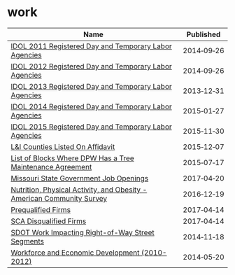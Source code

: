 # work

Name | Published
---- | ---------
[IDOL 2011 Registered Day and Temporary Labor Agencies](../datasets/m24q-z35d.md) | 2014&#x2011;09&#x2011;26
[IDOL 2012 Registered Day and Temporary Labor Agencies](../datasets/u4vf-bpde.md) | 2014&#x2011;09&#x2011;26
[IDOL 2013 Registered Day and Temporary Labor Agencies](../datasets/ei8t-ptaz.md) | 2013&#x2011;12&#x2011;31
[IDOL 2014 Registered Day and Temporary Labor Agencies](../datasets/rniz-qjw4.md) | 2015&#x2011;01&#x2011;27
[IDOL 2015 Registered Day and Temporary Labor Agencies](../datasets/akfg-wxhq.md) | 2015&#x2011;11&#x2011;30
[L&I Counties Listed On Affidavit](../datasets/n2vz-2wid.md) | 2015&#x2011;12&#x2011;07
[List of Blocks Where DPW Has a Tree Maintenance Agreement](../datasets/fati-simc.md) | 2015&#x2011;07&#x2011;17
[Missouri State Government Job Openings](../datasets/83mm-j7ms.md) | 2017&#x2011;04&#x2011;20
[Nutrition, Physical Activity, and Obesity - American Community Survey](../datasets/8mrp-rmkw.md) | 2016&#x2011;12&#x2011;19
[Prequalified Firms](../datasets/szkz-syh6.md) | 2017&#x2011;04&#x2011;14
[SCA Disqualified Firms](../datasets/krwf-eng6.md) | 2017&#x2011;04&#x2011;14
[SDOT Work Impacting Right-of-Way Street Segments](../datasets/h9m8-4k45.md) | 2014&#x2011;11&#x2011;18
[Workforce and Economic Development (2010-2012)](../datasets/hs6f-mzje.md) | 2014&#x2011;05&#x2011;20

